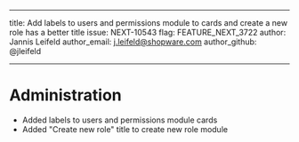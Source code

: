 ---
title:          Add labels to users and permissions module to cards and create a new role has a better title
issue:          NEXT-10543
flag:           FEATURE_NEXT_3722
author:         Jannis Leifeld
author_email:   j.leifeld@shopware.com
author_github:  @jleifeld
___
# Administration
* Added labels to users and permissions module cards
* Added "Create new role" title to create new role module

